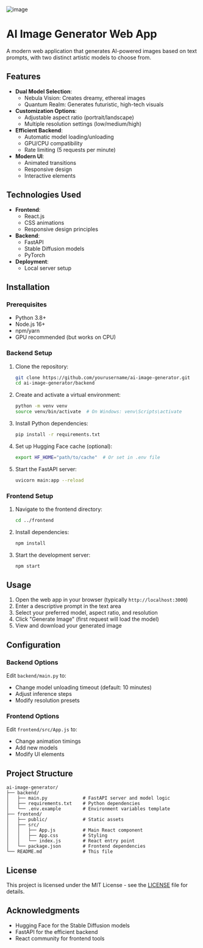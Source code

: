 ![image](https://github.com/user-attachments/assets/c9fb3664-0896-4f17-9ad0-eabfcc711ecb)

# AI Image Generator Web App

A modern web application that generates AI-powered images based on text prompts, with two distinct artistic models to choose from.

## Features

- **Dual Model Selection**:
  - Nebula Vision: Creates dreamy, ethereal images
  - Quantum Realm: Generates futuristic, high-tech visuals
- **Customization Options**:
  - Adjustable aspect ratio (portrait/landscape)
  - Multiple resolution settings (low/medium/high)
- **Efficient Backend**:
  - Automatic model loading/unloading
  - GPU/CPU compatibility
  - Rate limiting (5 requests per minute)
- **Modern UI**:
  - Animated transitions
  - Responsive design
  - Interactive elements

## Technologies Used

- **Frontend**:
  - React.js
  - CSS animations
  - Responsive design principles
- **Backend**:
  - FastAPI
  - Stable Diffusion models
  - PyTorch
- **Deployment**:
  - Local server setup

## Installation

### Prerequisites

- Python 3.8+
- Node.js 16+
- npm/yarn
- GPU recommended (but works on CPU)

### Backend Setup

1. Clone the repository:
   ```bash
   git clone https://github.com/yourusername/ai-image-generator.git
   cd ai-image-generator/backend
   ```

2. Create and activate a virtual environment:
   ```bash
   python -m venv venv
   source venv/bin/activate  # On Windows: venv\Scripts\activate
   ```

3. Install Python dependencies:
   ```bash
   pip install -r requirements.txt
   ```

4. Set up Hugging Face cache (optional):
   ```bash
   export HF_HOME="path/to/cache"  # Or set in .env file
   ```

5. Start the FastAPI server:
   ```bash
   uvicorn main:app --reload
   ```

### Frontend Setup

1. Navigate to the frontend directory:
   ```bash
   cd ../frontend
   ```

2. Install dependencies:
   ```bash
   npm install
   ```

3. Start the development server:
   ```bash
   npm start
   ```

## Usage

1. Open the web app in your browser (typically `http://localhost:3000`)
2. Enter a descriptive prompt in the text area
3. Select your preferred model, aspect ratio, and resolution
4. Click "Generate Image" (first request will load the model)
5. View and download your generated image

## Configuration

### Backend Options

Edit `backend/main.py` to:
- Change model unloading timeout (default: 10 minutes)
- Adjust inference steps
- Modify resolution presets

### Frontend Options

Edit `frontend/src/App.js` to:
- Change animation timings
- Add new models
- Modify UI elements

## Project Structure

```
ai-image-generator/
├── backend/
│   ├── main.py             # FastAPI server and model logic
│   ├── requirements.txt    # Python dependencies
│   └── .env.example        # Environment variables template
├── frontend/
│   ├── public/             # Static assets
│   ├── src/
│   │   ├── App.js          # Main React component
│   │   ├── App.css         # Styling
│   │   └── index.js        # React entry point
│   └── package.json        # Frontend dependencies
└── README.md               # This file
```

## License

This project is licensed under the MIT License - see the [LICENSE](LICENSE) file for details.

## Acknowledgments

- Hugging Face for the Stable Diffusion models
- FastAPI for the efficient backend
- React community for frontend tools
